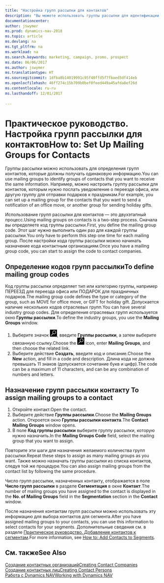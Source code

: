 ```yaml
---
title: "Настройка групп рассылки для контактов"
description: "Вы можете использовать группы рассылки для идентификации групп контактов, которые должны получать одни и те же сведения, например в рамках маркетинговой кампании."
documentationcenter: 
author: jswymer
ms.prod: dynamics-nav-2018
ms.topic: article
ms.devlang: na
ms.tgt_pltfrm: na
ms.workload: na
ms.search.keywords: marketing, campaign, promo, prospect
ms.date: 06/06/2017
ms.author: jswymer
ms.translationtype: HT
ms.sourcegitcommit: 1dfba8b14019991c95f40ffd5f7fbaed5df414eb
ms.openlocfilehash: 46ff274c15b709b0bef0feed449a45afda8ef26d
ms.contentlocale: ru-ru
ms.lasthandoff: 12/01/2017

---
```

# <a name="how-to-set-up-mailing-groups-for-contacts"></a><span data-ttu-id="f137f-103">Практическое руководство. Настройка групп рассылки для контактов</span><span class="sxs-lookup"><span data-stu-id="f137f-103">How to: Set Up Mailing Groups for Contacts</span></span>
<span data-ttu-id="f137f-104">Группы рассылки можно использовать для определения групп контактов, которые должны получать одинаковую информацию.</span><span class="sxs-lookup"><span data-stu-id="f137f-104">You can use mailing groups to identify groups of contacts that you want to receive the same information.</span></span> <span data-ttu-id="f137f-105">Например, можно настроить группу рассылки для контактов, которым нужно послать уведомление о переезде офиса, или другую группу для отправки подарков к праздникам.</span><span class="sxs-lookup"><span data-stu-id="f137f-105">For example, you can set up a mailing group for the contacts that you want to send a notification of an office move, or another group for sending holiday gifts.</span></span>

<span data-ttu-id="f137f-106">Использование групп рассылки для контактов — это двухэтапный процесс.</span><span class="sxs-lookup"><span data-stu-id="f137f-106">Using mailing groups on contacts is a two-step process.</span></span> <span data-ttu-id="f137f-107">Сначала вы определяете код группы рассылки.</span><span class="sxs-lookup"><span data-stu-id="f137f-107">First, you define the mailing group code.</span></span> <span data-ttu-id="f137f-108">Этот шаг нужно выполнить один раз для каждой группы рассылки.</span><span class="sxs-lookup"><span data-stu-id="f137f-108">You only have to perform this step one time for each mailing group.</span></span> <span data-ttu-id="f137f-109">После настройки кода группы рассылки можно начинать назначение кода контактным организациям.</span><span class="sxs-lookup"><span data-stu-id="f137f-109">Once you have a mailing group code, you can start to assign the code to contact companies.</span></span>

## <a name="to-define-mailing-group-codes"></a><span data-ttu-id="f137f-110">Определение кодов групп рассылки</span><span class="sxs-lookup"><span data-stu-id="f137f-110">To define mailing group codes</span></span>
<span data-ttu-id="f137f-111">Код группы рассылки определяет тип или категорию группы, например ПЕРЕЕЗД для переезда офиса или ПОДАРОК для праздничных подарков.</span><span class="sxs-lookup"><span data-stu-id="f137f-111">The mailing group code defines the type or category of the group, such as MOVE for office move, or GIFT for holiday gift.</span></span> <span data-ttu-id="f137f-112">Допускается наличие нескольких кодов отраслевых групп.</span><span class="sxs-lookup"><span data-stu-id="f137f-112">You can have several industry group codes.</span></span> <span data-ttu-id="f137f-113">Для определения отраслевых групп используется окно **Группы рассылки**.</span><span class="sxs-lookup"><span data-stu-id="f137f-113">To define the industry groups, you use the **Mailing Groups** window.</span></span>

1. <span data-ttu-id="f137f-114">Выберите значок ![Поиск страницы или отчета](media/ui-search/search_small.png "Значок поиска страницы или отчета"), введите **Группы рассылки**, а затем выберите связанную ссылку.</span><span class="sxs-lookup"><span data-stu-id="f137f-114">Choose the ![Search for Page or Report](media/ui-search/search_small.png "Search for Page or Report icon") icon, enter **Mailing Groups**, and then choose the related link.</span></span>
2. <span data-ttu-id="f137f-115">Выберите действие **Создать**, введите код и описание.</span><span class="sxs-lookup"><span data-stu-id="f137f-115">Choose the **New** action, and fill in a code and description.</span></span> <span data-ttu-id="f137f-116">Длина кода не должна превышать 11 знаков (допускается сочетание букв и цифр).</span><span class="sxs-lookup"><span data-stu-id="f137f-116">The code can be a maximum of 11 characters, and can be any combination of numbers and letters.</span></span>

## <span data-ttu-id="f137f-117"><a name="AssignMailGroupContact"></a> Назначение групп рассылки контакту</span><span class="sxs-lookup"><span data-stu-id="f137f-117"><a name="AssignMailGroupContact"></a> To assign mailing groups to a contact</span></span>
1. <span data-ttu-id="f137f-118">Откройте контакт.</span><span class="sxs-lookup"><span data-stu-id="f137f-118">Open the contact.</span></span>
2. <span data-ttu-id="f137f-119">Выберите действие **Группы рассылки**.</span><span class="sxs-lookup"><span data-stu-id="f137f-119">Choose the **Mailing Groups** action.</span></span> <span data-ttu-id="f137f-120">Откроется окно **Группы рассылки контакта**.</span><span class="sxs-lookup"><span data-stu-id="f137f-120">The **Contact Mailing Groups** window opens.</span></span>
3. <span data-ttu-id="f137f-121">В поле **Код группы рассылки** выберите группу рассылки, которую нужно назначить.</span><span class="sxs-lookup"><span data-stu-id="f137f-121">In the **Mailing Groups Code** field, select the mailing group that you want to assign.</span></span>

<span data-ttu-id="f137f-122">Повторите эти шаги для назначения желаемого количества групп рассылки.</span><span class="sxs-lookup"><span data-stu-id="f137f-122">Repeat these steps to assign as many mailing groups as you want.</span></span> <span data-ttu-id="f137f-123">Также можно назначать группы рассылки из списка контактов, следуя той же процедуре.</span><span class="sxs-lookup"><span data-stu-id="f137f-123">You can also assign mailing groups from the contact list by following the same procedure.</span></span>

<span data-ttu-id="f137f-124">Число групп рассылки, назначенных контакту, отображается в поле **Число групп рассылки** в разделе **Сегментация** в окне **Контакт**.</span><span class="sxs-lookup"><span data-stu-id="f137f-124">The number of mailing groups you have assigned to the contact is displayed in the **No. of Mailing Groups** field in the **Segmentation** section in the **Contact** window.</span></span>

<span data-ttu-id="f137f-125">После назначения контактам групп рассылки можно использовать эту информацию для выбора контактов для сегмента.</span><span class="sxs-lookup"><span data-stu-id="f137f-125">After you have assigned mailing groups to your contacts, you can use this information to select contacts for your segments.</span></span> <span data-ttu-id="f137f-126">Дополнительные сведения см. в разделе [Практическое руководство. Добавление контактов к сегментам](marketing-add-contact-segment.md).</span><span class="sxs-lookup"><span data-stu-id="f137f-126">For more information, see [How to: Add Contacts to Segments](marketing-add-contact-segment.md).</span></span>

## <a name="see-also"></a><span data-ttu-id="f137f-127">См. также</span><span class="sxs-lookup"><span data-stu-id="f137f-127">See Also</span></span>
[<span data-ttu-id="f137f-128">Создание контактных организаций</span><span class="sxs-lookup"><span data-stu-id="f137f-128">Creating Contact Companies</span></span>](marketing-create-contact-companies.md)  
[<span data-ttu-id="f137f-129">Создание контактных лиц</span><span class="sxs-lookup"><span data-stu-id="f137f-129">Creating Contact Persons</span></span>](marketing-create-contact-persons.md)  
[<span data-ttu-id="f137f-130">Работа с Dynamics NAV</span><span class="sxs-lookup"><span data-stu-id="f137f-130">Working with Dynamics NAV</span></span>](ui-work-product.md)

